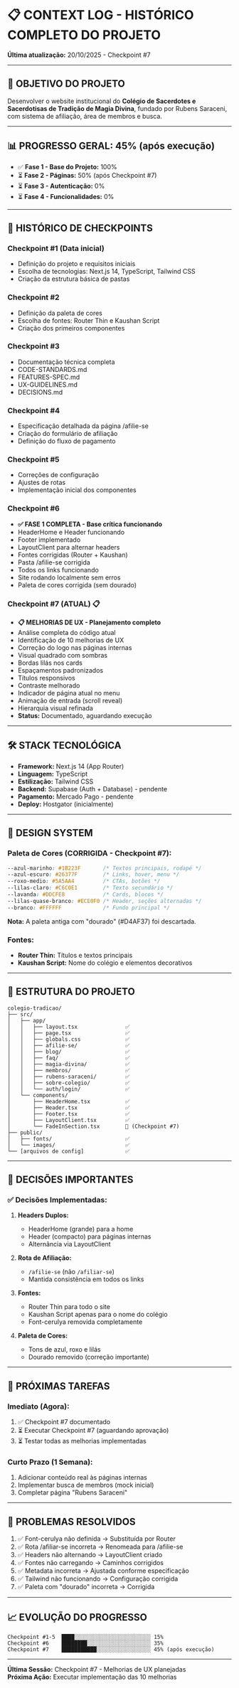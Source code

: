 # 📋 CONTEXT LOG - HISTÓRICO COMPLETO DO PROJETO

**Última atualização:** 20/10/2025 - Checkpoint #7

---

## 🎯 OBJETIVO DO PROJETO

Desenvolver o website institucional do **Colégio de Sacerdotes e Sacerdotisas de Tradição de Magia Divina**, fundado por Rubens Saraceni, com sistema de afiliação, área de membros e busca.

---

## 📊 PROGRESSO GERAL: 45% (após execução)

- ✅ **Fase 1 - Base do Projeto:** 100%
- ⏳ **Fase 2 - Páginas:** 50% (após Checkpoint #7)
- ⏳ **Fase 3 - Autenticação:** 0%
- ⏳ **Fase 4 - Funcionalidades:** 0%

---

## 📝 HISTÓRICO DE CHECKPOINTS

### **Checkpoint #1** (Data inicial)
- Definição do projeto e requisitos iniciais
- Escolha de tecnologias: Next.js 14, TypeScript, Tailwind CSS
- Criação da estrutura básica de pastas

### **Checkpoint #2**
- Definição da paleta de cores
- Escolha de fontes: Router Thin e Kaushan Script
- Criação dos primeiros componentes

### **Checkpoint #3**
- Documentação técnica completa
- CODE-STANDARDS.md
- FEATURES-SPEC.md
- UX-GUIDELINES.md
- DECISIONS.md

### **Checkpoint #4**
- Especificação detalhada da página /afilie-se
- Criação do formulário de afiliação
- Definição do fluxo de pagamento

### **Checkpoint #5**
- Correções de configuração
- Ajustes de rotas
- Implementação inicial dos componentes

### **Checkpoint #6**
- **✅ FASE 1 COMPLETA - Base crítica funcionando**
- HeaderHome e Header funcionando
- Footer implementado
- LayoutClient para alternar headers
- Fontes corrigidas (Router + Kaushan)
- Pasta /afilie-se corrigida
- Todos os links funcionando
- Site rodando localmente sem erros
- Paleta de cores corrigida (sem dourado)

### **Checkpoint #7** (ATUAL) 📋
- **📋 MELHORIAS DE UX - Planejamento completo**
- Análise completa do código atual
- Identificação de 10 melhorias de UX
- Correção do logo nas páginas internas
- Visual quadrado com sombras
- Bordas lilás nos cards
- Espaçamentos padronizados
- Títulos responsivos
- Contraste melhorado
- Indicador de página atual no menu
- Animação de entrada (scroll reveal)
- Hierarquia visual refinada
- **Status:** Documentado, aguardando execução

---

## 🛠️ STACK TECNOLÓGICA

- **Framework:** Next.js 14 (App Router)
- **Linguagem:** TypeScript
- **Estilização:** Tailwind CSS
- **Backend:** Supabase (Auth + Database) - pendente
- **Pagamento:** Mercado Pago - pendente
- **Deploy:** Hostgator (inicialmente)

---

## 🎨 DESIGN SYSTEM

### Paleta de Cores (CORRIGIDA - Checkpoint #7):
```css
--azul-marinho: #1B223F       /* Textos principais, rodapé */
--azul-escuro: #26377F        /* Links, hover, menu */
--roxo-medio: #5A5AA4         /* CTAs, botões */
--lilas-claro: #C6C0E1        /* Texto secundário */
--lavanda: #DDCFE8            /* Cards, blocos */
--lilas-quase-branco: #ECE0F0 /* Header, seções alternadas */
--branco: #FFFFFF             /* Fundo principal */
```

**Nota:** A paleta antiga com "dourado" (#D4AF37) foi descartada.

### Fontes:
- **Router Thin:** Títulos e textos principais
- **Kaushan Script:** Nome do colégio e elementos decorativos

---

## 📂 ESTRUTURA DO PROJETO

```
colegio-tradicao/
├── src/
│   ├── app/
│   │   ├── layout.tsx               ✅
│   │   ├── page.tsx                 ✅
│   │   ├── globals.css              ✅
│   │   ├── afilie-se/               ✅
│   │   ├── blog/                    ✅
│   │   ├── faq/                     ✅
│   │   ├── magia-divina/            ✅
│   │   ├── membros/                 ✅
│   │   ├── rubens-saraceni/         ✅
│   │   ├── sobre-colegio/           ✅
│   │   └── auth/login/              ✅
│   └── components/
│       ├── HeaderHome.tsx           ✅
│       ├── Header.tsx               ✅
│       ├── Footer.tsx               ✅
│       ├── LayoutClient.tsx         ✅
│       └── FadeInSection.tsx        🔄 (Checkpoint #7)
├── public/
│   ├── fonts/                       ✅
│   └── images/                      ✅
└── [arquivos de config]             ✅
```

---

## 🔄 DECISÕES IMPORTANTES

### ✅ Decisões Implementadas:

1. **Headers Duplos:**
   - HeaderHome (grande) para a home
   - Header (compacto) para páginas internas
   - Alternância via LayoutClient

2. **Rota de Afiliação:**
   - `/afilie-se` (não `/afiliar-se`)
   - Mantida consistência em todos os links

3. **Fontes:**
   - Router Thin para todo o site
   - Kaushan Script apenas para o nome do colégio
   - Font-cerulya removida completamente

4. **Paleta de Cores:**
   - Tons de azul, roxo e lilás
   - Dourado removido (correção importante)

---

## 🎯 PRÓXIMAS TAREFAS

### Imediato (Agora):
1. ✅ Checkpoint #7 documentado
2. ⏳ Executar Checkpoint #7 (aguardando aprovação)
3. ⏳ Testar todas as melhorias implementadas

### Curto Prazo (1 Semana):
1. Adicionar conteúdo real às páginas internas
2. Implementar busca de membros (mock inicial)
3. Completar página "Rubens Saraceni"

---

## 🐛 PROBLEMAS RESOLVIDOS

1. ✅ Font-cerulya não definida → Substituída por Router
2. ✅ Rota /afiliar-se incorreta → Renomeada para /afilie-se
3. ✅ Headers não alternando → LayoutClient criado
4. ✅ Fontes não carregando → Caminhos corrigidos
5. ✅ Metadata incorreta → Ajustada conforme especificação
6. ✅ Tailwind não funcionando → Configuração corrigida
7. ✅ Paleta com "dourado" incorreta → Corrigida

---

## 📈 EVOLUÇÃO DO PROGRESSO

```
Checkpoint #1-5  ████░░░░░░░░░░░░░░░░░░░░░░░░ 15%
Checkpoint #6    ████████░░░░░░░░░░░░░░░░░░░░ 35%
Checkpoint #7    ███████████░░░░░░░░░░░░░░░░░ 45% (após execução)
```

---

**Última Sessão:** Checkpoint #7 - Melhorias de UX planejadas  
**Próxima Ação:** Executar implementação das 10 melhorias
